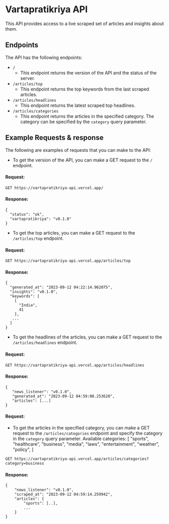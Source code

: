 # Vartapratikriya API

This API provides access to a live scraped set of articles and insights about them.

## Endpoints

The API has the following endpoints:

- `/`
  - This endpoint returns the version of the API and the status of the server.
- `/articles/top`
  - This endpoint returns the top keywords from the last scraped articles.
- `/articles/headlines`
  - This endpoint returns the latest scraped top headlines.
- `/articles/categories`
  - This endpoint returns the articles in the specified category. The category can be specified by the `category` query parameter.

## Example Requests & response

The following are examples of requests that you can make to the API:

- To get the version of the API, you can make a GET request to the `/` endpoint.

#### Request:

```
GET https://vartapratikriya-api.vercel.app/
```

#### Response:

```
{
  "status": "ok",
  "vartapratikriya": "v0.1.0"
}
```

- To get the top articles, you can make a GET request to the `/articles/top` endpoint.

#### Request:

```
GET https://vartapratikriya-api.vercel.app/articles/top
```

#### Response:

```
{
  "generated_at": "2023-09-12 04:22:14.962075",
  "insights": "v0.1.0",
  "keywords": [
    [
      "India",
      41
    ],
   ...
  ]
}

```

- To get the headlines of the articles, you can make a GET request to the `/articles/headlines` endpoint.

#### Request:

```
GET https://vartapratikriya-api.vercel.app/articles/headlines
```

#### Response:

```
{
   "news_listener": "v0.1.0",
   "generated_at": "2023-09-12 04:59:08.253620",
   "articles": [...]
}
```

#### Request:

- To get the articles in the specified category, you can make a GET request to the `/articles/categories` endpoint and specify the category in the `category` query parameter. Available categories: [
  "sports",
  "healthcare",
  "business",
  "media",
  "laws",
  "entertainment",
  "weather",
  "policy",
  ]

```
GET https://vartapratikriya-api.vercel.app/articles/categories?category=business
```

#### Response:

```
{
    "news_listener": "v0.1.0",
    "scraped_at": "2023-09-12 04:59:14.259942",
    "articles": {
        "sports": [..],
        ...
    }
}
```
